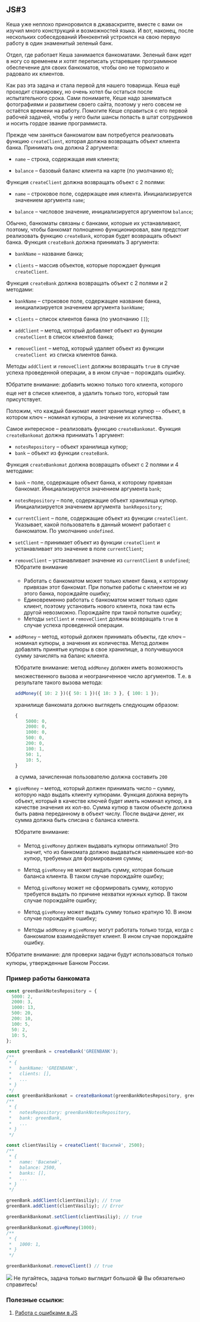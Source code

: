 ## JS#3

Кеша уже неплохо приноровился в джаваскрипте, вместе с вами он изучил много конструкций и возможностей языка. И вот, наконец, после нескольких собеседований Иннокентий устроился на свою первую работу в один знаменитый зеленый банк.

Отдел, где работает Кеша занимается банкоматами. Зеленый банк идет в ногу со временем и хотят переписать устаревшее программное обеспечение для своих банкоматов, чтобы оно не тормозило и радовало их клиентов.

Как раз эта задача и стала первой для нашего товарища. Кеша ещё проходит стажировку, но очень хотел бы остаться после испытательного срока. Сами понимаете, Кеше надо заниматься фотографиями и развитием своего сайта, поэтому у него совсем не остаётся времени на работу. Помогите Кеше справиться с его первой рабочей задачей, чтобы у него были шансы попасть в штат сотрудников и носить гордое звание программиста.

Прежде чем заняться банкоматом вам потребуется реализовать функцию ``createClient``, которая должна возвращать объект клиента банка. Принимать она должна 2 аргумента:

-   ``name`` – строка, содержащая имя клиента;
    
-   ``balance`` – базовый баланс клиента на карте (по умолчанию ``0``);
      
Функция ``createClient`` должна возвращать объект с 2 полями:

-   ``name`` – строковое поле, содержащее имя клиента. Инициализируется значением аргумента ``name``;
    
-   ``balance`` – числовое значение, инициализируется аргументом ``balance``;

Обычно, банкоматы связаны с банками, которые их устанавливают, поэтому, чтобы банкомат полноценно функционировал, вам предстоит реализовать функцию ``createBank``, которая будет возвращать объект банка. Функция ``createBank`` должна принимать 3 аргумента:

-   ``bankName`` – название банка;
    
-   ``clients`` – массив объектов, которые порождает функция ``createClient``.
    
Функция ``createBank`` должна возвращать объект с 2 полями и 2 методами:

-   ``bankName`` – строковое поле, содержащее название банка, инициализируется значением аргумента ``bankName``;
    
-   ``clients`` – список клиентов банка (по умолчанию ``[]``);
      
-   ``addClient`` – метод, который добавляет объект из функции ``createClient`` в список клиентов банка;
    
-   ``removeClient`` – метод, который удаляет объект из функции ``createClient ``из списка клиентов банка.
    
Методы ``addClient`` и ``removeClient`` должны возвращать ``true`` в случае успеха проведенной операции, а в ином случае – порождать ошибку.

❗Обратите внимание: добавить можно только того клиента, которого еще нет в списке клиентов, а удалить только того, который там присутствует.

Положим, что каждый банкомат имеет хранилище купюр -- объект, в котором ключ – номинал купюры, а значение их количества.

Самое интересное – реализовать функцию ``createBankomat``. Функция ``createBankomat`` должна принимать 1 аргумент:

-   ``notesRepository`` – объект хранилища купюр;
-   ``bank`` – объект из функции ``createBank``.
    
Функция ``createBankomat`` должна возвращать объект с 2 полями и 4 методами:
-  ``bank`` – поле, содержащие объект банка, к которому привязан банкомат. Инициализируется значением аргумента ``bank``;

-   ``notesRepository`` – поле, содержащие объект хранилища купюр. Инициализируется значением аргумента`` bankRepository``;
    
-   ``currentClient`` – поле, содержащие объект из функции ``createClient``. Указывает, какой пользователь в данный момент работает с банкоматом. По умолчанию ``undefined``.
    
-   ``setClient`` – принимает объект из функции ``createClient`` и устанавливает это значение в поле ``currentClient``;
    
-   ``removeClient`` – устанавливает значение из ``currentClient`` в ``undefined``;
	❗Обратите внимание
	   * Работать с банкоматом может только клиент банка, к которому привязан этот банкомат. При попытке работы с клиентом не из этого банка, порождайте ошибку;
	   * Единовременно работать с банкоматом может только один клиент, поэтому установить нового клиента, пока там есть другой невозможно. Порождайте при такой попытке ошибку;
	   * Методы ``setClient`` и ``removeClient`` должны возвращать ``true`` в случае успеха проведенной операции.
    
-   ``addMoney`` – метод, который должен принимать объекты, где ключ – номинал купюры, а значения их количества. Метод должен добавлять принятые купюры в свое хранилище, а получившуюся сумму зачислять на баланс клиента.
    
	❗Обратите внимание: метод ``addMoney`` должен иметь возможность множественного вызова и неограниченное число аргументов. Т.е. в результате такого вызова метода:
	
	```js
	addMoney({ 10: 2 })({ 50: 1 })({ 10: 3 }, { 100: 1 });
	```
	хранилище банкомата должно выглядеть следующим образом:
	```js
	{
		5000: 0,
		2000: 0,
		1000: 0,
		500: 0,
		200: 0,
		100: 1,
		50: 1,
		10: 5,
	}
	```
	а сумма, зачисленная пользователю должна составить ``200``

-   ``giveMoney`` – метод, который должен принимать число – сумму, которую надо выдать клиенту купюрами. Функция должна вернуть объект, который в качестве ключей будет иметь номинал купюр, а в качестве значения их кол-во. Сумма купюр в таком объекте должна быть равна переданному в объект числу. После выдачи денег, их сумма должна быть списана с баланса клиента.

	❗Обратите внимание:

	-   Метод ``giveMoney`` должен выдавать купюры оптимально! Это значит, что из банкомата должно выдаваться наименьшее кол-во купюр, требуемых для формирования суммы;
	    
	-   Метод ``giveMoney`` не может выдать сумму, которая больше баланса клиента. В таком случае порождайте ошибку;
	    
	-   Метод ``giveMoney`` может не сформировать сумму, которую требуется выдать по причине нехватки нужных купюр. В таком случае порождайте ошибку;
	    
	-   Метод ``giveMoney`` может выдать сумму только кратную 10. В ином случае порождайте ошибку;
	    
	-   Методы ``addMoney`` и ``giveMoney`` могут работать только тогда, когда с банкоматом взаимодействует клиент. В ином случае порождайте ошибку.
    
❗Обратите внимание: для проверки задачи будут использоваться только купюры, утвержденные Банком России.

### Пример работы банкомата
```js
const greenBankNotesRepository = {
  5000: 2,
  2000: 3,
  1000: 13,
  500: 20,
  200: 10,
  100: 5,
  50: 2,
  10: 5,
};

const greenBank = createBank('GREENBANK');
/**
 * {
 *   bankName: 'GREENBANK',
 *   clients: [],
 *   ...
 * }
 */
const greenBankBankomat = createBankomat(greenBankNotesRepository, greenBank);
/**
 * {
 *   notesRepository: greenBankNotesRepository,
 *   bank: greenBank,
 *   ...
 * }
 */

const clientVasiliy = createClient('Василий', 2500);
/**
 * {
 *   name: 'Василий',
 *   balance: 2500,
 *   banks: [],
 *   ...
 * }
 */

greenBank.addClient(clientVasiliy); // true
greenBank.addClient(clientVasiliy); // Error

greenBankBankomat.setClient(clientVasiliy); // true

greenBankBankomat.giveMoney(1000);
/**
 * {
 *   1000: 1,
 * }
 */

greenBankBankomat.removeClient() // true
```

**![](https://lh5.googleusercontent.com/YbvJW1jBcwtaa9IFUwp8aE6s-OaZbm1dGiSpoDc2H5KjDzAvCzRbQLkvwXyzyIR3vlZ4aCcdVlAuzVquJCpnkRmsXaGv0h35pV1N1ssUX2qrPwSTzWNuXSIXqCUO2EqJvgUqAiH2)**
Не пугайтесь, задача только выглядит большой 😁
Вы обязательно справитесь!

### Полезные ссылки:
1. [Работа с ошибками в JS](https://developer.mozilla.org/ru/docs/Web/JavaScript/Reference/Global_Objects/Error)
